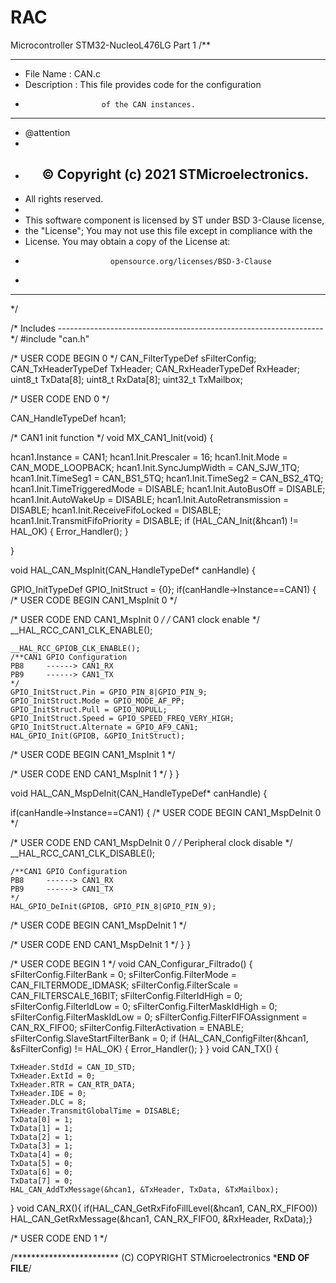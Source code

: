 # RAC
Microcontroller STM32-NucleoL476LG Part 1
/**
  ******************************************************************************
  * File Name          : CAN.c
  * Description        : This file provides code for the configuration
  *                      of the CAN instances.
  ******************************************************************************
  * @attention
  *
  * <h2><center>&copy; Copyright (c) 2021 STMicroelectronics.
  * All rights reserved.</center></h2>
  *
  * This software component is licensed by ST under BSD 3-Clause license,
  * the "License"; You may not use this file except in compliance with the
  * License. You may obtain a copy of the License at:
  *                        opensource.org/licenses/BSD-3-Clause
  *
  ******************************************************************************
  */

/* Includes ------------------------------------------------------------------*/
#include "can.h"

/* USER CODE BEGIN 0 */
CAN_FilterTypeDef sFilterConfig;
CAN_TxHeaderTypeDef TxHeader;
CAN_RxHeaderTypeDef RxHeader;
uint8_t TxData[8];
uint8_t RxData[8];
uint32_t TxMailbox;

/* USER CODE END 0 */

CAN_HandleTypeDef hcan1;

/* CAN1 init function */
void MX_CAN1_Init(void)
{

  hcan1.Instance = CAN1;
  hcan1.Init.Prescaler = 16;
  hcan1.Init.Mode = CAN_MODE_LOOPBACK;
  hcan1.Init.SyncJumpWidth = CAN_SJW_1TQ;
  hcan1.Init.TimeSeg1 = CAN_BS1_5TQ;
  hcan1.Init.TimeSeg2 = CAN_BS2_4TQ;
  hcan1.Init.TimeTriggeredMode = DISABLE;
  hcan1.Init.AutoBusOff = DISABLE;
  hcan1.Init.AutoWakeUp = DISABLE;
  hcan1.Init.AutoRetransmission = DISABLE;
  hcan1.Init.ReceiveFifoLocked = DISABLE;
  hcan1.Init.TransmitFifoPriority = DISABLE;
  if (HAL_CAN_Init(&hcan1) != HAL_OK)
  {
    Error_Handler();
  }

}

void HAL_CAN_MspInit(CAN_HandleTypeDef* canHandle)
{

  GPIO_InitTypeDef GPIO_InitStruct = {0};
  if(canHandle->Instance==CAN1)
  {
  /* USER CODE BEGIN CAN1_MspInit 0 */

  /* USER CODE END CAN1_MspInit 0 */
    /* CAN1 clock enable */
    __HAL_RCC_CAN1_CLK_ENABLE();
  
    __HAL_RCC_GPIOB_CLK_ENABLE();
    /**CAN1 GPIO Configuration    
    PB8     ------> CAN1_RX
    PB9     ------> CAN1_TX 
    */
    GPIO_InitStruct.Pin = GPIO_PIN_8|GPIO_PIN_9;
    GPIO_InitStruct.Mode = GPIO_MODE_AF_PP;
    GPIO_InitStruct.Pull = GPIO_NOPULL;
    GPIO_InitStruct.Speed = GPIO_SPEED_FREQ_VERY_HIGH;
    GPIO_InitStruct.Alternate = GPIO_AF9_CAN1;
    HAL_GPIO_Init(GPIOB, &GPIO_InitStruct);

  /* USER CODE BEGIN CAN1_MspInit 1 */

  /* USER CODE END CAN1_MspInit 1 */
  }
}

void HAL_CAN_MspDeInit(CAN_HandleTypeDef* canHandle)
{

  if(canHandle->Instance==CAN1)
  {
  /* USER CODE BEGIN CAN1_MspDeInit 0 */

  /* USER CODE END CAN1_MspDeInit 0 */
    /* Peripheral clock disable */
    __HAL_RCC_CAN1_CLK_DISABLE();
  
    /**CAN1 GPIO Configuration    
    PB8     ------> CAN1_RX
    PB9     ------> CAN1_TX 
    */
    HAL_GPIO_DeInit(GPIOB, GPIO_PIN_8|GPIO_PIN_9);

  /* USER CODE BEGIN CAN1_MspDeInit 1 */

  /* USER CODE END CAN1_MspDeInit 1 */
  }
} 

/* USER CODE BEGIN 1 */
void CAN_Configurar_Filtrado() {
	sFilterConfig.FilterBank = 0;
	sFilterConfig.FilterMode = CAN_FILTERMODE_IDMASK;
	sFilterConfig.FilterScale = CAN_FILTERSCALE_16BIT;
	sFilterConfig.FilterIdHigh = 0;
	sFilterConfig.FilterIdLow = 0;
	sFilterConfig.FilterMaskIdHigh = 0;
	sFilterConfig.FilterMaskIdLow = 0;
	sFilterConfig.FilterFIFOAssignment = CAN_RX_FIFO0;
	sFilterConfig.FilterActivation = ENABLE;
	sFilterConfig.SlaveStartFilterBank = 0;
	if (HAL_CAN_ConfigFilter(&hcan1, &sFilterConfig) != HAL_OK) {
		Error_Handler();
	}
}
void CAN_TX() {

	TxHeader.StdId = CAN_ID_STD;
	TxHeader.ExtId = 0;
	TxHeader.RTR = CAN_RTR_DATA;
	TxHeader.IDE = 0;
	TxHeader.DLC = 8;
	TxHeader.TransmitGlobalTime = DISABLE;
	TxData[0] = 1;
	TxData[1] = 1;
	TxData[2] = 1;
	TxData[3] = 1;
	TxData[4] = 0;
	TxData[5] = 0;
	TxData[6] = 0;
	TxData[7] = 0;
	HAL_CAN_AddTxMessage(&hcan1, &TxHeader, TxData, &TxMailbox);

}
void CAN_RX(){
	if(HAL_CAN_GetRxFifoFillLevel(&hcan1, CAN_RX_FIFO0))
		HAL_CAN_GetRxMessage(&hcan1, CAN_RX_FIFO0, &RxHeader, RxData);}

/* USER CODE END 1 */

/************************ (C) COPYRIGHT STMicroelectronics *****END OF FILE****/
